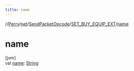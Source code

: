 ```yaml
---
title: name
---
```

//[Perry](../../../../index.html)/[net](../../index.html)/[SendPacketOpcode](../index.html)/[SET_BUY_EQUIP_EXT](index.html)/[name](name.html)



# name



[jvm]\
val [name](name.html): [String](https://kotlinlang.org/api/latest/jvm/stdlib/kotlin/-string/index.html)




